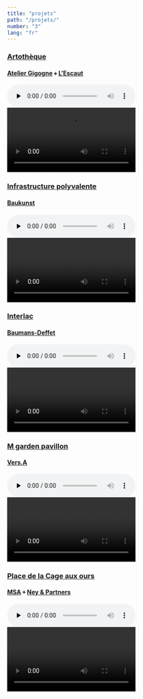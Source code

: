 ```yaml
---
title: "projets"
path: "/projets/"
number: "3"
lang: "fr"
---
```


### [Artothèque](http://www.wbarchitectures.be/fr/architects/L_escaut_architectures/Artotheque/48/)
#### [Atelier Gigogne](http://www.gigogne.be/) + [L’Escaut](http://www.escaut.org/)
<audio src="https://entrer.be/audio/entrer_artotheque.mp3" controls preload="none">play</audio>
<video src="https://entrer.be/video/Escaut.mp4" autoplay loop></video>

### [Infrastructure polyvalente](http://www.wbarchitectures.be/fr/architects/Baukunst/Polyvalent_Infrastructure/819/)
#### [Baukunst](http://www.bau-kunst.eu/)
<audio src="https://entrer.be/audio/entrer_spa.mp3" controls preload="none">play</audio>
<video src="https://entrer.be/video/Spa.mp4" autoplay loop></video>

### [Interlac](http://www.wbarchitectures.be/fr/architects/Baumans-Deffet__Architecture_et_Urbanisme/Interlac_-_Media___Culture/832/)
#### [Baumans-Deffet](http://www.baumans-deffet.be/)
<audio src="https://entrer.be/audio/entrer_interlac.mp3" controls preload="none">play</audio>
<video src="https://entrer.be/video/Dison.mp4" autoplay loop></video>

### [M garden pavillon](http://www.wbarchitectures.be/fr/architects/VERS.A/M_-_garden_pavilion/827/)
#### [Vers.A](http://www.versa-architecture.be)
<audio src="https://entrer.be/audio/entrer_mgarden_1.mp3" controls preload="none">play</audio>
<video src="https://entrer.be/video/Versa.mp4" autoplay loop></video>

### [Place de la Cage aux ours](http://www.wbarchitectures.be/fr/architects/MSA/Passerelle_Cage_aux_Ours_a_Schaerbeek/757/)
#### [MSA](http://www.ms-a.be/) + [Ney & Partners](http://www.ney.be/)
<audio src="https://entrer.be/audio/entrer_cageauxours.mp3" controls preload="none">play</audio>
<video src="https://entrer.be/video/Msa.mp4" autoplay loop></video>
